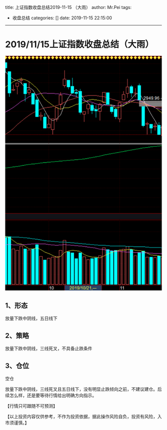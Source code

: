 title: 上证指数收盘总结2019-11-15 （大雨）
author: Mr.Pei
tags:

  - 收盘总结
categories: []
date: 2019-11-15  22:15:00
---
# 2019/11/15上证指数收盘总结（大雨）

![](https://github.com/Soros1990/markDownImages/blob/master/20191115222725.png?raw=true)

## 1、形态

放量下跌中阴线，五日线下

## 2、策略

放量下跌中阴线，三线死叉，不具备止跌条件

## 3、仓位
空仓

放量下跌中阴线，三线死叉且五日线下，没有明显止跌倾向之前，不建议建仓。后续怎么样，还是要等待行情给出明确方向指示。

【行情只可跟随不可预测】

【以上投资内容仅供参考，不作为投资依据，据此操作风险自负，投资有风险，入市须谨慎。】